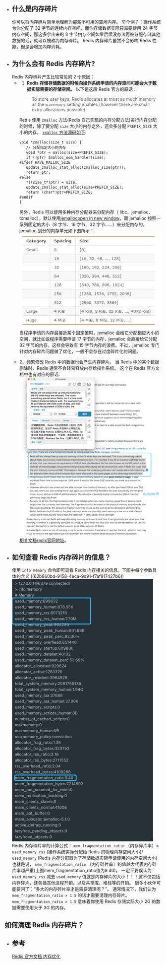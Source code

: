 - ## 什么是内存碎片
  你可以将内存碎片简单地理解为那些不可用的空闲内存。
  举个例子：操作系统为你分配了 32 字节的连续内存空间，而你存储数据实际只需要使用 24 字节内存空间，那这多余出来的 8 字节内存空间如果后续没办法再被分配存储其他数据的话，就可以被称为内存碎片。
  Redis 内存碎片虽然不会影响 Redis 性能，但是会增加内存消耗。
- ## 为什么会有 Redis 内存碎片?
  Redis 内存碎片产生比较常见的 2 个原因：
	- 1. **Redis 存储存储数据的时候向操作系统申请的内存空间可能会大于数据实际需要的存储空间。**
	  以下是这段 Redis 官方的原话：
	  
	  >To store user keys, Redis allocates at most as much memory as the `maxmemory` setting enables (however there are small extra allocations possible).
	  
	  Redis 使用 `zmalloc` 方法(Redis 自己实现的内存分配方法)进行内存分配的时候，除了要分配 `size` 大小的内存之外，还会多分配 `PREFIX_SIZE` 大小的内存。
	  [`zmalloc` 方法源码如下](https://github.com/antirez/redis-tools/blob/master/zmalloc.c):
	  ```
	  void *zmalloc(size_t size) {
	     // 分配指定大小的内存
	     void *ptr = malloc(size+PREFIX_SIZE);
	     if (!ptr) zmalloc_oom_handler(size);
	  #ifdef HAVE_MALLOC_SIZE
	     update_zmalloc_stat_alloc(zmalloc_size(ptr));
	     return ptr;
	  #else
	     *((size_t*)ptr) = size;
	     update_zmalloc_stat_alloc(size+PREFIX_SIZE);
	     return (char*)ptr+PREFIX_SIZE;
	  #endif
	  }
	  ```
	  另外，Redis 可以使用多种内存分配器来分配内存（ libc、jemalloc、tcmalloc），默认使用[jemallocopen in new window](https://github.com/jemalloc/jemalloc)，而 jemalloc 按照一系列固定的大小（8 字节、16 字节、32 字节......）来分配内存的。jemalloc 划分的内存单元如下图所示：
	  ![image.png](../assets/image_1656251029996_0.png)
	  当程序申请的内存最接近某个固定值时，jemalloc 会给它分配相应大小的空间，就比如说程序需要申请 17 字节的内存，jemalloc 会直接给它分配 32 字节的内存，这样会导致有 15 字节内存的浪费。不过，jemalloc 专门针对内存碎片问题做了优化，一般不会存在过度碎片化的问题。
	- 2、频繁修改 Redis 中的数据也会产生内存碎片。
	  当 Redis 中的某个数据删除时，Redis 通常不会轻易释放内存给操作系统。
	  这个在 Redis 官方文档中也有对应的原话:
	  ![image.png](../assets/image_1656251088089_0.png)
	  [相关文档redis官网地址](https://redis.io/topics/memory-optimization)。
- ## 如何查看 Redis 内存碎片的信息？
  使用 `info memory` 命令即可查看 Redis 内存相关的信息。下图中每个参数具体的含义 ((62b860bd-9158-4eca-9c91-f7af917427b6))
  ![image.png](../assets/image_1656251309031_0.png) 
  Redis 内存碎片率的计算公式： `mem_fragmentation_ratio` （内存碎片率）= `used_memory_rss` (操作系统实际分配给 Redis 的物理内存空间大小)/ `used_memory` (Redis 内存分配器为了存储数据实际申请使用的内存空间大小)
  也就是说， `mem_fragmentation_ratio` （内存碎片率）的值越大代表内存碎片率越严重(上图mem_fragmentation_ratio值为9.40)。
  一定不要误认为 `used_memory_rss` 减去 `used_memory` 值就是内存碎片的大小！！！这不仅包括内存碎片，还包括其他进程开销，以及共享库、堆栈等的开销。
  很多小伙伴可能要问了：“多大的内存碎片率才是需要清理呢？”。
  通常情况下，我们认为 `mem_fragmentation_ratio > 1.5` 的话才需要清理内存碎片。 `mem_fragmentation_ratio > 1.5` 意味着你使用 Redis 存储实际大小 2G 的数据需要使用大于 3G 的内存。
## 如何清理 Redis 内存碎片？
- ## 参考
  [Redis 官方文档 内存优化](https://redis.io/topics/memory-optimization)